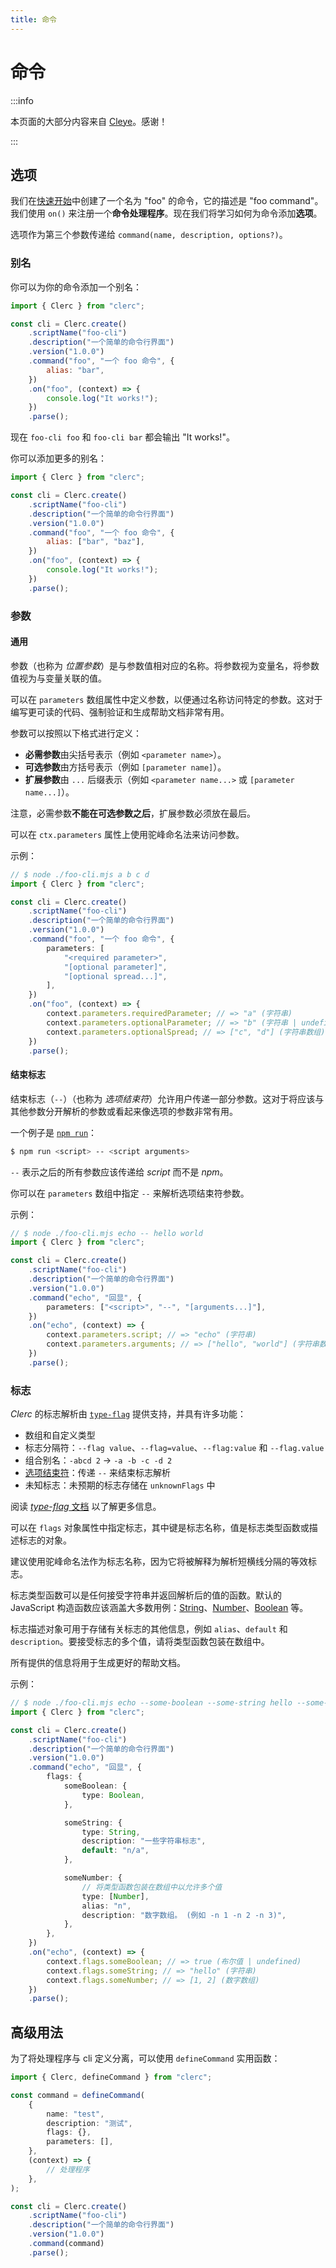 ```yaml
---
title: 命令
---
```


# 命令

:::info

本页面的大部分内容来自 [Cleye](https://github.com/privatenumber/cleye)。感谢！

:::

## 选项

我们在[快速开始](./getting-started)中创建了一个名为 "foo" 的命令，它的描述是 "foo command"。我们使用 `on()` 来注册一个**命令处理程序**。现在我们将学习如何为命令添加**选项**。

选项作为第三个参数传递给 `command(name, description, options?)`。

### 别名

你可以为你的命令添加一个别名：

```js
import { Clerc } from "clerc";

const cli = Clerc.create()
	.scriptName("foo-cli")
	.description("一个简单的命令行界面")
	.version("1.0.0")
	.command("foo", "一个 foo 命令", {
		alias: "bar",
	})
	.on("foo", (context) => {
		console.log("It works!");
	})
	.parse();
```

现在 `foo-cli foo` 和 `foo-cli bar` 都会输出 "It works!"。

你可以添加更多的别名：

```js
import { Clerc } from "clerc";

const cli = Clerc.create()
	.scriptName("foo-cli")
	.description("一个简单的命令行界面")
	.version("1.0.0")
	.command("foo", "一个 foo 命令", {
		alias: ["bar", "baz"],
	})
	.on("foo", (context) => {
		console.log("It works!");
	})
	.parse();
```

### 参数

#### 通用

参数（也称为 _位置参数_）是与参数值相对应的名称。将参数视为变量名，将参数值视为与变量关联的值。

可以在 `parameters` 数组属性中定义参数，以便通过名称访问特定的参数。这对于编写更可读的代码、强制验证和生成帮助文档非常有用。

参数可以按照以下格式进行定义：

- **必需参数**由尖括号表示（例如 `<parameter name>`）。
- **可选参数**由方括号表示（例如 `[parameter name]`）。
- **扩展参数**由 `...` 后缀表示（例如 `<parameter name...>` 或 `[parameter name...]`）。

注意，必需参数**不能在可选参数之后**，扩展参数必须放在最后。

可以在 `ctx.parameters` 属性上使用驼峰命名法来访问参数。

示例：

```ts
// $ node ./foo-cli.mjs a b c d
import { Clerc } from "clerc";

const cli = Clerc.create()
	.scriptName("foo-cli")
	.description("一个简单的命令行界面")
	.version("1.0.0")
	.command("foo", "一个 foo 命令", {
		parameters: [
			"<required parameter>",
			"[optional parameter]",
			"[optional spread...]",
		],
	})
	.on("foo", (context) => {
		context.parameters.requiredParameter; // => "a" (字符串)
		context.parameters.optionalParameter; // => "b" (字符串 | undefined)
		context.parameters.optionalSpread; // => ["c", "d"] (字符串数组)
	})
	.parse();
```

#### 结束标志

结束标志（`--`）（也称为 _选项结束符_）允许用户传递一部分参数。这对于将应该与其他参数分开解析的参数或看起来像选项的参数非常有用。

一个例子是 [`npm run`](https://docs.npmjs.com/cli/v8/commands/npm-run-script)：

```sh
$ npm run <script> -- <script arguments>
```

`--` 表示之后的所有参数应该传递给 _script_ 而不是 _npm_。

你可以在 `parameters` 数组中指定 `--` 来解析选项结束符参数。

示例：

```ts
// $ node ./foo-cli.mjs echo -- hello world
import { Clerc } from "clerc";

const cli = Clerc.create()
	.scriptName("foo-cli")
	.description("一个简单的命令行界面")
	.version("1.0.0")
	.command("echo", "回显", {
		parameters: ["<script>", "--", "[arguments...]"],
	})
	.on("echo", (context) => {
		context.parameters.script; // => "echo" (字符串)
		context.parameters.arguments; // => ["hello", "world"] (字符串数组)
	})
	.parse();
```

### 标志

_Clerc_ 的标志解析由 [`type-flag`](https://github.com/privatenumber/type-flag) 提供支持，并具有许多功能：

- 数组和自定义类型
- 标志分隔符：`--flag value`、`--flag=value`、`--flag:value` 和 `--flag.value`
- 组合别名：`-abcd 2` → `-a -b -c -d 2`
- [选项结束符](https://unix.stackexchange.com/a/11382)：传递 `--` 来结束标志解析
- 未知标志：未预期的标志存储在 `unknownFlags` 中

阅读 [_type-flag_ 文档](https://github.com/privatenumber/type-flag) 以了解更多信息。

可以在 `flags` 对象属性中指定标志，其中键是标志名称，值是标志类型函数或描述标志的对象。

建议使用驼峰命名法作为标志名称，因为它将被解释为解析短横线分隔的等效标志。

标志类型函数可以是任何接受字符串并返回解析后的值的函数。默认的 JavaScript 构造函数应该涵盖大多数用例：[String](https://developer.mozilla.org/en-US/docs/Web/JavaScript/Reference/Global_Objects/String/String)、[Number](https://developer.mozilla.org/en-US/docs/Web/JavaScript/Reference/Global_Objects/Number/Number)、[Boolean](https://developer.mozilla.org/en-US/docs/Web/JavaScript/Reference/Global_Objects/Boolean/Boolean) 等。

标志描述对象可用于存储有关标志的其他信息，例如 `alias`、`default` 和 `description`。要接受标志的多个值，请将类型函数包装在数组中。

所有提供的信息将用于生成更好的帮助文档。

示例：

```ts
// $ node ./foo-cli.mjs echo --some-boolean --some-string hello --some-number 1 -n 2
import { Clerc } from "clerc";

const cli = Clerc.create()
	.scriptName("foo-cli")
	.description("一个简单的命令行界面")
	.version("1.0.0")
	.command("echo", "回显", {
		flags: {
			someBoolean: {
				type: Boolean,
			},

			someString: {
				type: String,
				description: "一些字符串标志",
				default: "n/a",
			},

			someNumber: {
				// 将类型函数包装在数组中以允许多个值
				type: [Number],
				alias: "n",
				description: "数字数组。 (例如 -n 1 -n 2 -n 3)",
			},
		},
	})
	.on("echo", (context) => {
		context.flags.someBoolean; // => true (布尔值 | undefined)
		context.flags.someString; // => "hello" (字符串)
		context.flags.someNumber; // => [1, 2] (数字数组)
	})
	.parse();
```

## 高级用法

为了将处理程序与 cli 定义分离，可以使用 `defineCommand` 实用函数：

```ts
import { Clerc, defineCommand } from "clerc";

const command = defineCommand(
	{
		name: "test",
		description: "测试",
		flags: {},
		parameters: [],
	},
	(context) => {
		// 处理程序
	},
);

const cli = Clerc.create()
	.scriptName("foo-cli")
	.description("一个简单的命令行界面")
	.version("1.0.0")
	.command(command)
	.parse();
```
